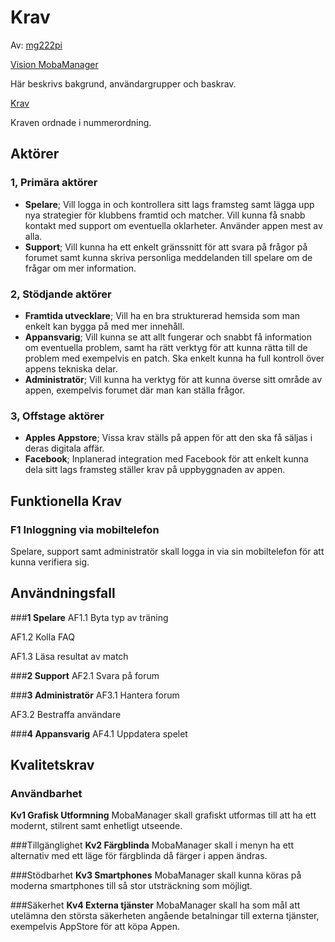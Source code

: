# Krav
Av: [mg222pi](https://github.com/MarkusGirdland)

[Vision MobaManager](https://github.com/MarkusGirdland/Uppgift-234/blob/master/Vision.md)

Här beskrivs bakgrund, användargrupper och baskrav.

[Krav](https://docs.google.com/spreadsheet/ccc?key=0AhKAs6j5MOGgdEstMDNLVEp3VFVva3llWXowc19iNlE#gid=0)

Kraven ordnade i nummerordning.

## Aktörer

### 1, Primära aktörer
- **Spelare**; Vill logga in och kontrollera sitt lags framsteg samt lägga upp nya strategier för klubbens framtid och matcher. Vill kunna få snabb kontakt med support om eventuella oklarheter. Använder appen mest av alla.
- **Support**; Vill kunna ha ett enkelt gränssnitt för att svara på frågor på forumet samt kunna skriva personliga meddelanden till spelare om de frågar om mer information.


### 2, Stödjande aktörer
- **Framtida utvecklare**; Vill ha en bra strukturerad hemsida som man enkelt kan bygga på med mer innehåll.
- **Appansvarig**; Vill kunna se att allt fungerar och snabbt få information om eventuella problem, samt ha rätt verktyg för att kunna rätta till de problem med exempelvis en patch. Ska enkelt kunna ha full kontroll över appens tekniska delar.
- **Administratör**; Vill kunna ha verktyg för att kunna överse sitt område av appen, exempelvis forumet där man kan ställa frågor.

### 3, Offstage aktörer
- **Apples Appstore**; Vissa krav ställs på appen för att den ska få säljas i deras digitala affär.
- **Facebook**; Inplanerad integration med Facebook för att enkelt kunna dela sitt lags framsteg ställer krav på uppbyggnaden av appen.

## Funktionella Krav
### F1 Inloggning via mobiltelefon
Spelare, support samt administratör skall logga in via sin mobiltelefon för att kunna verifiera sig.

## Användningsfall
###**1 Spelare**
AF1.1 Byta typ av träning

AF1.2 Kolla FAQ

AF1.3 Läsa resultat av match

###**2 Support**
AF2.1 Svara på forum 

###**3 Administratör**
AF3.1 Hantera forum

AF3.2 Bestraffa användare

###**4 Appansvarig**
AF4.1 Uppdatera spelet

## Kvalitetskrav
### Användbarhet
**Kv1 Grafisk Utformning**
MobaManager skall grafiskt utformas till att ha ett modernt, stilrent samt enhetligt utseende.

###Tillgänglighet
**Kv2 Färgblinda**
MobaManager skall i menyn ha ett alternativ med ett läge för färgblinda då färger i appen ändras.

###Stödbarhet
**Kv3 Smartphones**
MobaManager skall kunna köras på moderna smartphones till så stor utsträckning som möjligt.

###Säkerhet
**Kv4 Externa tjänster**
MobaManager skall ha som mål att utelämna den största säkerheten angående betalningar till externa tjänster, exempelvis AppStore för att köpa Appen.
